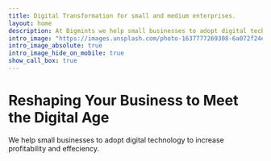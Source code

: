 ```yaml
---
title: Digital Transformation for small and medium enterprises.
layout: home
description: At Bigmints we help small businesses to adopt digital technology to increase profitability and effeciency. 
intro_image: "https://images.unsplash.com/photo-1637777269308-6a072f24e8a4?ixlib=rb-4.0.3&ixid=MnwxMjA3fDB8MHxwaG90by1wYWdlfHx8fGVufDB8fHx8&auto=format&fit=crop&w=2340&q=80"
intro_image_absolute: true
intro_image_hide_on_mobile: true
show_call_box: true
---
```


# Reshaping Your Business to Meet the Digital Age

We help small businesses to adopt digital technology to increase profitability and effeciency. 
